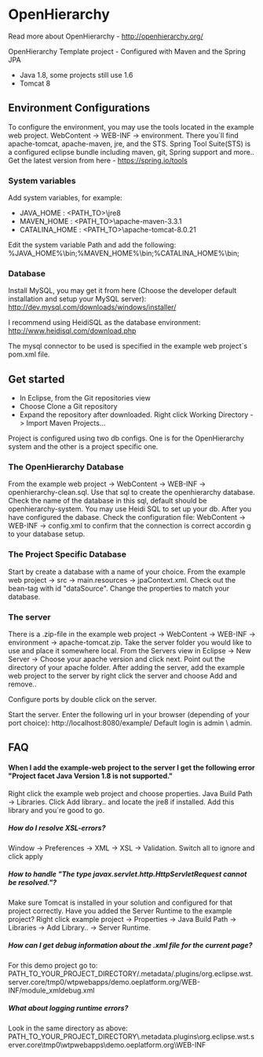 # OpenHierarchy

Read more about OpenHierarchy - http://openhierarchy.org/

OpenHierarchy Template project - Configured with Maven and the Spring JPA

* Java 1.8, some projects still use 1.6
* Tomcat 8

## Environment Configurations

To configure the environment, you may use the tools located in the example web project. WebContent -> WEB-INF -> environment. There you´ll find apache-tomcat, apache-maven, jre, and the STS. Spring Tool Suite(STS)  is a configured eclipse bundle including maven, git, Spring support and more.. Get the latest version from here - https://spring.io/tools

### System variables

Add system variables, for example:
- JAVA_HOME : <PATH_TO>\jre8
- MAVEN_HOME : <PATH_TO>\apache-maven-3.3.1
- CATALINA_HOME : <PATH_TO>\apache-tomcat-8.0.21

Edit the system variable Path and add the following:
%JAVA_HOME%\bin;%MAVEN_HOME%\bin;%CATALINA_HOME%\bin;

### Database

Install MySQL, you may get it from here (Choose the developer default installation and setup your MySQL server):
http://dev.mysql.com/downloads/windows/installer/

I recommend using HeidiSQL as the database environment:
http://www.heidisql.com/download.php

The mysql connector to be used is specified in the example web project´s pom.xml file.

## Get started

* In Eclipse, from the Git repositories view
* Choose Clone a Git repository
* Expand the repository after downloaded. Right click Working Directory -> Import Maven Projects...

Project is configured using two db configs. One is for the OpenHierarchy system and the other is a project specific one.

### The OpenHierarchy Database
From the example web project -> WebContent -> WEB-INF -> openhierarchy-clean.sql.  Use that sql to create the openhierarchy database. Check the name of the database in this sql, default should be openhierarchy-system. You may use Heidi SQL to set up your db. After you have configured the dabase. Check the configuration file: WebContent -> WEB-INF -> config.xml to confirm that the connection is correct accordin g to your database setup.

### The Project Specific Database
Start by create a database with a name of your choice.
From the example web project -> src -> main.resources -> jpaContext.xml. Check out the bean-tag with id "dataSource". Change the properties to match your database.

### The server
There is a .zip-file in the example web project -> WebContent -> WEB-INF -> environment -> apache-tomcat.zip. Take the server folder you would like to use and place it somewhere local. From the Servers view in Eclipse -> New Server ->  Choose your apache version and click next. Point out the directory of your apache folder. After adding the server, add the example web project to the server by right click the server and choose Add and remove..

Configure ports by double click on the server.

Start the server. Enter the following url in your browser (depending of your port choice): http://localhost:8080/example/
Default login is admin \ admin.

## FAQ

#### When I add the example-web project to the server I get the following error "Project facet Java Version 1.8 is not supported."
Right click the example web project and choose properties. Java Build Path -> Libraries. Click Add library.. and locate the jre8 if installed. Add this library and you´re good to go.

##### How do I resolve XSL-errors?
Window -> Preferences -> XML -> XSL -> Validation. Switch all to ignore and click apply

##### How to handle "The type javax.servlet.http.HttpServletRequest cannot be resolved."?
Make sure Tomcat is installed in your solution and configured for that project correctly. Have you added the Server Runtime to the example project? Right click example project -> Properties -> Java Build Path -> Libraries -> Add Library.. -> Server Runtime.

##### How can I get debug information about the .xml file for the current page?
For this demo project go to: PATH_TO_YOUR_PROJECT_DIRECTORY/.metadata/.plugins/org.eclipse.wst.server.core/tmp0/wtpwebapps/demo.oeplatform.org/WEB-INF/module_xmldebug.xml

##### What about logging runtime errors?
Look in the same directory as above:
PATH_TO_YOUR_PROJECT_DIRECTORY\\.metadata\.plugins\org.eclipse.wst.server.core\tmp0\wtpwebapps\demo.oeplatform.org\WEB-INF
